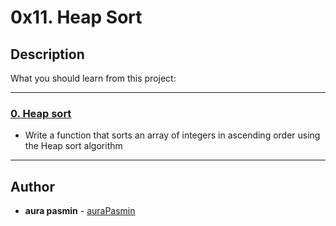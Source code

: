# 0x11. Heap Sort

## Description
What you should learn from this project:

---

### [0. Heap sort](./0-heap_sort.c)
* Write a function that sorts an array of integers in ascending order using the Heap sort algorithm

---

## Author
* **aura pasmin** - [auraPasmin](https://github.com/auraPasm)

